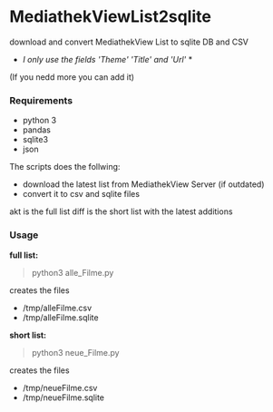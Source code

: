 # MediathekViewList2sqlite
download and convert MediathekView List to sqlite DB and CSV

* *I only use the fields 'Theme' 'Title' and 'Url'* *

(If you nedd more you can add it)

### Requirements
- python 3
- pandas
- sqlite3
- json

The scripts does the follwing:

- download the latest list from MediathekView Server (if outdated)
- convert it to csv and sqlite files

akt is the full list
diff is the short list with the latest additions

### Usage
**full list:**

>python3 alle_Filme.py

creates the files 
- /tmp/alleFilme.csv
- /tmp/alleFilme.sqlite

**short list:**

>python3 neue_Filme.py

creates the files 
- /tmp/neueFilme.csv
- /tmp/neueFilme.sqlite
